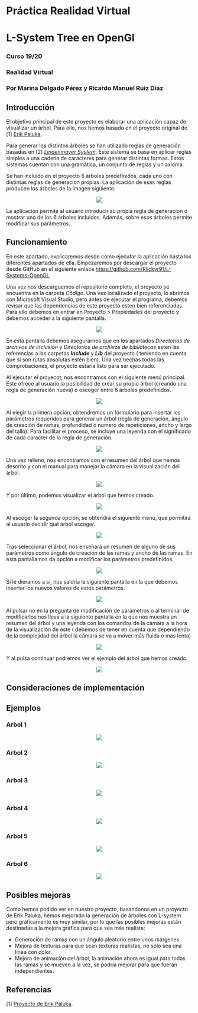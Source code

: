 # Práctica Realidad Virtual
# L-System Tree en OpenGl
### Curso 19/20
### Realidad Virtual
### Por Marina Delgado Pérez y Ricardo Manuel Ruiz Díaz

## Introducción
El objetivo principal de este proyecto es elaborar una aplicación capaz de visualizar un árbol. Para ello, nos hemos basado en el proyecto original de [1] [ Erik Paluka](https://github.com/paluka/L-Systems-OpenGL).

Para generar los distintos árboles se han utilizado reglas de generación basadas en [2] [ _Lindenmayer System_](https://en.wikipedia.org/wiki/L-system). Este sistema se basa en aplicar reglas simples a una cadena de caracteres para generar distintas formas. Estos sistemas cuentan con una gramática, un conjunto de reglas y un axioma.

Se han incluido en el proyecto 6 árboles predefinidos, cada uno con distintas reglas de generacion propias. La aplicación de esas reglas producen los árboles de la imagen siguiente.

<p align="center">
  <img src="./Otros/Imagenes/Configuracion.jpg">
</p>

La aplicación permite al usuario introducir su propia regla de generacion o mostrar uno de los 6 árboles incluidos. Además, sobre esos árboles permite modificar sus parámetros.



## Funcionamiento
En este apartado, explicaremos desde como ejecutar la aplicación hasta los diferentes apartados de ella.
Empezaremos por descargar el proyecto desde GitHub en el siguiente enlace https://github.com/Riickyr91/L-Systems-OpenGL.

Una vez nos descarguemos el repositorio completo, el proyecto se encuentra en la carpeta _Código_. Una vez localizado el proyecto, lo abrimos con Microsoft Visual Studio, pero antes de ejecutar el programa, debemos revisar que las dependencias de este proyecto esten bien referenciadas. Para ello debemos en entrar en Proyecto > Propiedades del proyecto y debemos acceder a la siguiente pantalla.

<p align="center">
  <img src="./Otros/Imagenes/Configuracion.jpg">
</p>

En esta pantalla debemos asegurarnos que en los apartados _Directorios de archivos de inclusión_ y _Directorios de archivos de bibliotecas_ esten las referencias a las carpetas **_Include_** y **_Lib_** del proyecto ( teniendo en cuenta que si son rutas absolutas estén bien). Una vez hechas todas las comprobaciones, el proyecto estaría listo para ser ejecutado.

Al ejecutar el proyecot, nos encontramos con el siguiente menú principal. Este ofrece al usuario la posibilidad de crear su propio árbol (creando una regla de generación nueva) o escoger entre 6 árboles predefinidos.

<p align="center">
  <img src="./Otros/Imagenes/Menu.jpg">
</p>

Al elegir la primera opción, obtendremos un formulario para insertar los parámetros requeridos para generar un árbol (regla de generación, ángulo de creación de ramas, profundidad o numero de repeticiones, ancho y largo del tallo). Para facilitar el proceso, se incluye una leyenda con el significado de cada caracter de la regla de generación.

<p align="center">
  <img src="./Otros/Imagenes/InsertaRegla.jpg">
</p>    

Una vez relleno, nos encontramos con el resumen del árbol que hemos descrito y con el manual para manejar la cámara en la visualización del árbol.

<p align="center">
  <img src="./Otros/Imagenes/ResumenInserteRegla.jpg">
</p> 

Y por último, podemos visualizar el árbol que hemos creado.

<p align="center">
  <img src="./Otros/Imagenes/EjemploInsertaRegla.jpg">
</p> 

Al escoger la segunda opción, se obtendrá el siguiente menú, que permitirá al usuario decidir qué árbol escoger.

<p align="center">
  <img src="./Otros/Imagenes/EscogeArbol.jpg">
</p> 

Tras seleccionar el árbol, nos enseñará un resumen de alguno de sus parámetros como ángulo de creación de las ramas y ancho de las ramas. En esta pantalla nos da opción a modificar los parámetros predefinidos.

<p align="center">
  <img src="./Otros/Imagenes/ResumenEscogeArbol1.jpg">
</p> 

Si le dieramos a si, nos saldría la siguiente pantalla en la que debemos insertar los nuevos valores de estos parámetros.

<p align="center">
  <img src="./Otros/Imagenes/ModificaEscogeRegla.jpg">
</p> 

Al pulsar no en la pregunta de modificación de parámetros o al terminar de modificarlos nos lleva a la siguiente pantalla en la que nos muestra un resumen del árbol y una leyenda con los comandos de la cámara a la hora de la visualización de este ( debemos de tener en cuenta que dependiendo de la complejidad del árbol la cámara se va a mover más fluida o mas lenta)

<p align="center">
  <img src="./Otros/Imagenes/ResumenEscogeArbol2.jpg">
</p> 

Y al pulsa continuar podremos ver el ejemplo del árbol que hemos creado.

<p align="center">
  <img src="./Otros/Imagenes/EjemploEscogeRegla.jpg">
</p> 

## Consideraciones de implementación

## Ejemplos 


### Arbol 1

<p align="center">
  <img src="./Otros/Imagenes/Arbol1.jpg">
</p> 

### Arbol 2

<p align="center">
  <img src="./Otros/Imagenes/Arbol2.jpg">
</p> 

### Arbol 3

<p align="center">
  <img src="./Otros/Imagenes/Arbol3.jpg">
</p> 

### Arbol 4

<p align="center">
  <img src="./Otros/Imagenes/Arbol4.jpg">
</p> 

### Arbol 5

<p align="center">
  <img src="./Otros/Imagenes/Arbol5.jpg">
</p> 

### Arbol 6

<p align="center">
  <img src="./Otros/Imagenes/Arbol6.jpg">
</p> 

## Posibles mejoras
Como hemos podido ver en nuestro proyecto, basandonos en un proyecto de Erik Paluka, hemos mejorado la generación de árboles con L-system pero gráficamente es muy similar, por lo que las posibles mejoras están destinadas a la mejora gráfica para que sea más realista:
-   Generación de ramas con un ángulo aleatorio entre unos márgenes.
-   Mejora de texturas para que sean texturas realistas, no sólo sea una línea con color.
-   Mejora de animación del árbol, la animación ahora es igual para todas las ramas y se mueven a la vez, se podría mejorar para que fueran independientes.


## Referencias

[1] [ Proyecto de Erik Paluka](https://github.com/paluka/L-Systems-OpenGL).
